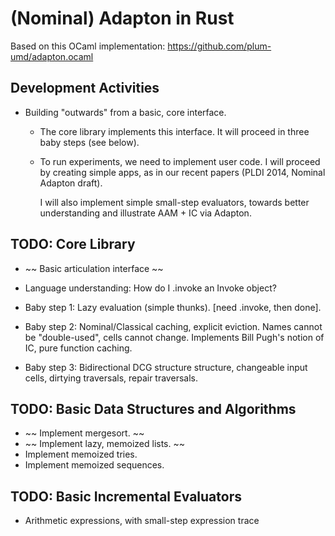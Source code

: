(Nominal) Adapton in Rust
==========================

Based on this OCaml implementation: 
 https://github.com/plum-umd/adapton.ocaml

Development Activities
-----------------------

 - Building "outwards" from a basic, core interface.

   - The core library implements this interface.
     It will proceed in three baby steps (see below).

   - To run experiments, we need to implement user code.
     I will proceed by creating simple apps, as in our recent papers 
     (PLDI 2014, Nominal Adapton draft).

     I will also implement simple small-step evaluators, towards
     better understanding and illustrate AAM + IC via Adapton.


TODO: Core Library
-----------------
 - ~~ Basic articulation interface ~~

 - Language understanding: How do I .invoke an Invoke object?

 - Baby step 1: Lazy evaluation (simple thunks).
                [need .invoke, then done].

 - Baby step 2: Nominal/Classical caching, explicit eviction.
                Names cannot be "double-used", cells cannot change.
                Implements Bill Pugh's notion of IC, pure function caching.

 - Baby step 3: Bidirectional DCG structure structure, changeable input cells, 
                dirtying traversals, repair traversals.


TODO: Basic Data Structures and Algorithms
-------------------------------------------
 - ~~ Implement mergesort. ~~
 - ~~ Implement lazy, memoized lists. ~~
 - Implement memoized tries.
 - Implement memoized sequences.

TODO: Basic Incremental Evaluators 
-----------------------------------------------------------
 - Arithmetic expressions, with small-step expression trace
